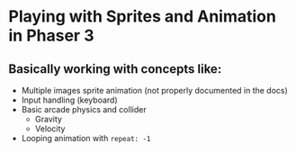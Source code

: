 # Playing with Sprites and Animation in Phaser 3

## Basically working with concepts like:

* Multiple images sprite animation (not properly documented in the docs)
* Input handling (keyboard)
* Basic arcade physics and collider
  * Gravity
  * Velocity
* Looping animation with
  `repeat: -1`
